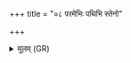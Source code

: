 +++
title = "०८ परमेभिः पथिभि स्तेनो"

+++
<details><summary>मूलम् (GR)</summary>

परमेभिः पथिभि  
स्तेनो धावतु तस्करः ।  
परेण दत्वती रज्जुः  
परेणाघायुर् अर्षतु ॥
</details>